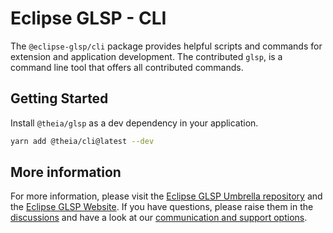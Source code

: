 # Eclipse GLSP - CLI

The `@eclipse-glsp/cli` package provides helpful scripts and commands for extension and application development.
The contributed `glsp`, is a command line tool that offers all contributed commands.

## Getting Started

Install `@theia/glsp` as a dev dependency in your application.

```bash
yarn add @theia/cli@latest --dev
```

## More information

For more information, please visit the [Eclipse GLSP Umbrella repository](https://github.com/eclipse-glsp/glsp) and the [Eclipse GLSP Website](https://www.eclipse.org/glsp/).
If you have questions, please raise them in the [discussions](https://github.com/eclipse-glsp/glsp/discussions) and have a look at our [communication and support options](https://www.eclipse.org/glsp/contact/).
